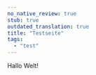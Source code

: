 ```yaml
---
no_native_review: true
stub: true
outdated_translation: true
title: "Testseite"
tags:
  - "test"
---
```


Hallo Welt!
